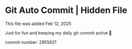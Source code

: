 # Git Auto Commit | Hidden File

This file was added Feb 12, 2025

Just for fun and keeping my daily git commit active 🤪

commit number: 2955621
